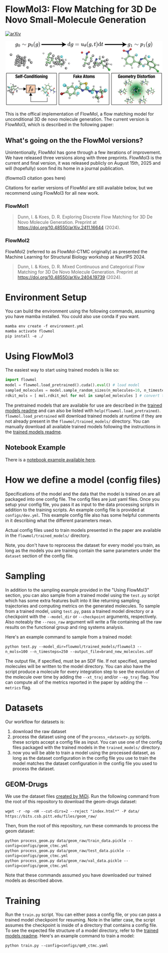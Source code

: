 # FlowMol3: Flow Matching for 3D De Novo Small-Molecule Generation

[![arXiv](https://img.shields.io/badge/arXiv-1234.56789-b31b1b.svg?style=flat)](https://arxiv.org/abs/2411.16644)

![Image](images/ga.png)

This is the offical implementation of FlowMol, a flow matching model for unconditional 3D de novo molecule generation. The current version is FlowMol3, which is described in the following paper:

## What's going on the the FlowMol versions?

Unintentionally, FlowMol has gone through a few iterations of improvement. We have released three versions along with three preprints. FlowMol3 is the current and final version, it was released publicly on August 15th, 2025 and will (hopefully) soon find its home in a journal publication.

(flowmol3 citation goes here)

Citations for earlier versions of FlowMol are still available below, but we recommend using FlowMol3 for all new work.

### FlowMol1

> Dunn, I. & Koes, D. R. Exploring Discrete Flow Matching for 3D De Novo Molecule Generation. Preprint at https://doi.org/10.48550/arXiv.2411.16644 (2024).

### FlowMol2

FlowMol2 (referred to as FlowMol-CTMC originally) as presented the Machine Learning for Structural Biology workshop at NeurIPS 2024.

> Dunn, I. & Koes, D. R. Mixed Continuous and Categorical Flow Matching for 3D De Novo Molecule Generation. Preprint at https://doi.org/10.48550/arXiv.2404.19739 (2024).


# Environment Setup

You can build the environment using the following commands, assuming you have mamba installed. You could also use conda if you want.

```console
mamba env create -f environment.yml
mamba activate flowmol
pip install -e ./
```

# Using FlowMol3

The easiest way to start using trained models is like so:

```python
import flowmol
model = flowmol.load_pretrained().cuda().eval() # load model
sampled_molecules = model.sample_random_sizes(n_molecules=10, n_timesteps=250) # sample molecules
rdkit_mols = [ mol.rdkit_mol for mol in sampled_molecules ] # convert to rdkit molecules
```

The pretrained models that are available for use are described in the [trained models readme](flowmol/trained_models/readme.md) and can also be listed with `help(flowmol.load_pretrained)`. `flowmol.load_pretrained` will download trained models at runtime if they are not already present in the `flowmol/trained_models/` directory. You can manually download all available trained models following the instructions in the [trained models readme](flowmol/trained_models/readme.md).

## Notebook Example

There is a [notebook example available here](examples/flowmol_demo.ipynb).


# How we define a model (config files)

Specifications of the model and the data that the model is trained on are all packaged into one config file. The config files are just yaml files. Once you setup your config file, you pass it as input to the data processing scripts in addition to the training scripts. An example config file is provided at `configs/dev.yml`. This example config file also has some helpful comments in it describing what the different parameters mean.

Actual config files used to train models presented in the paper are available in the `flowmol/trained_models/` directory.

Note, you don't have to reprocess the dataset for every model you train, as long as the models you are training contain the same parameters under the `dataset` section of the config file. 

# Sampling
In addition to the sampling example provided in the "Using FlowMol3" section, you can also sample from a trained model using the `test.py` script which has some extra features built into it like returning sampling trajectories and computing metrics on the generated molecules. To sample from a trained model, using `test.py`, pass a trained model directory or a checkpoint with the `--model_dir` or `--checkpoint` arguments, respectively. Also noteably the `--reos_raw` argument will write a file containing all the raw results on the functional group and ring systems analysis.

Here's an example command to sample from a trained model:

```console
python test.py --model_dir=flowmol/trained_models/flowmol3 --n_mols=100 --n_timesteps=250 --output_file=brand_new_molecules.sdf
```

The output file, if specified, must be an SDF file. If not specified, sampled molecules will be written to the model directory. You can also have the script produce a molecule for every integration step to see the evolution of the molecule over time by adding the `--xt_traj` and/or `--ep_traj` flag. You can compute all of the metrics reported in the paper by adding the `--metrics` flag.

# Datasets

Our workflow for datasets is:
1. download the raw dataset
2. process the dataset using one of the `process_<dataset>.py` scripts. these scripts accept a config file as input. You can use one of the config files packaged with the trained models in the `trained_models/` directory.
3. now you will be able to train a model using the processed dataset, as long as the dataset configuration in the config file you use to train the model matches the dataset configuration in the config file you used to process the dataset.

<!-- ## QM9

Starting from the root of this repository, run these commands to download the raw qm9 dataset:
```console
mkdir data/qm9_raw
cd data/qm9_raw
wget https://deepchemdata.s3-us-west-1.amazonaws.com/datasets/molnet_publish/qm9.zip
wget -O uncharacterized.txt https://ndownloader.figshare.com/files/3195404
unzip qm9.zip
```

You can run this command to process the qm9 dataset:
```console
python process_qm9.py --config=configs/qm9_ctmc.yaml
``` -->

## GEOM-Drugs

We use the dataset files [created by MiDi](https://github.com/cvignac/MiDi). Run the following command from the root of this repository to download the geom-drugs dataset:

```console
wget -r -np -nH --cut-dirs=2 --reject "index.html*" -P data/ https://bits.csb.pitt.edu/files/geom_raw/
```

Then, from the root of this repository, run these commands to process the geom dataset:


```console
python process_geom.py data/geom_raw/train_data.pickle --config=configs/geom_ctmc.yml
python process_geom.py data/geom_raw/test_data.pickle --config=configs/geom_ctmc.yml
python process_geom.py data/geom_raw/val_data.pickle --config=configs/geom_ctmc.yml
```

Note that these commands assumed you have downloaded our trained models as described above.

# Training

Run the `train.py` script. You can either pass a config file, or you can pass a trained model checkpoint for resuming. Note in the latter case, the script assumes the checkpoint is inside of a directory that contains a config file. To see the expected file structure of a model directory, refer to the [trained models readme](flowmol/trained_models/readme.md). Here's an example command to train a model:

```console
python train.py --config=configs/qm9_ctmc.yaml
```
